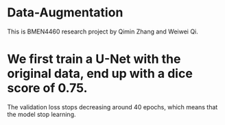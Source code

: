 # Data-Augmentation
This is BMEN4460 research project by Qimin Zhang and Weiwei Qi.

# We first train a U-Net with the original data, end up with a dice score of 0.75. 

The validation loss stops decreasing around 40 epochs, which means that the model stop learning. 
